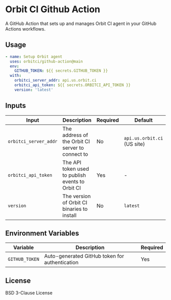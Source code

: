 # Orbit CI Github Action

A GitHub Action that sets up and manages Orbit CI agent in your GitHub Actions workflows.

## Usage

```yaml
- name: Setup Orbit agent
  uses: orbitci/github-action@main
  env:
    GITHUB_TOKEN: ${{ secrets.GITHUB_TOKEN }}
  with:
    orbitci_server_addr: api.us.orbit.ci
    orbitci_api_token: ${{ secrets.ORBITCI_API_TOKEN }}
    version: 'latest'
```

## Inputs

| Input | Description | Required | Default |
|-------|-------------|----------|---------|
| `orbitci_server_addr` | The address of the Orbit CI server to connect to | No | `api.us.orbit.ci` (US site) |
| `orbitci_api_token` | The API token used to publish events to Orbit CI | Yes | - |
| `version` | The version of Orbit CI binaries to install | No | `latest` |

## Environment Variables

| Variable | Description | Required |
|----------|-------------|----------|
| `GITHUB_TOKEN` | Auto-generated GitHub token for authentication | Yes |

## License

BSD 3-Clause License

